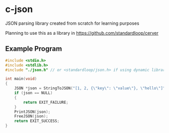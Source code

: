 # c-json

JSON parsing library created from scratch for learning purposes

Planning to use this as a library in https://github.com/standardloop/cerver


## Example Program

```C
#include <stdio.h>
#include <stdlib.h>
#include "./json.h" // or <standardloop/json.h> if using dynamic library

int main(void)
{
    JSON *json = StringToJSON("[1, 2, {\"key\": \"value\"}, \"hello\"]");
    if (json == NULL)
    {
        return EXIT_FAILURE;
    }
    PrintJSON(json);
    FreeJSON(json);
    return EXIT_SUCCESS;
}
```
